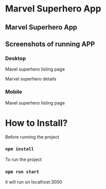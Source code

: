 # Marvel Superhero App
## Marvel Superhero App

## Screenshots of running APP

### Desktop
Mavel superhero listing page

Marvel superhero details

### Mobile
Mavel superhero listing page

# How to Install?

Before running the project
### `npm install`

To run the project
### `npm run start`

it will run on localhost:3000

